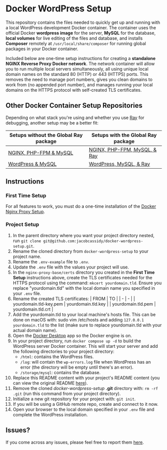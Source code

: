 # Docker WordPress Setup

This repository contains the files needed to quickly get up and running with a local WordPress development Docker container. The container uses the official Docker __wordpress image__ for the server, __MySQL__ for the database, __local volumes__ for live editing of the files and database, and installs __Composer__ remotely at `/usr/local/share/composer` for running global packages in your Docker container.

Included below are one-time setup instructions for creating a __standalone NGINX Reverse Proxy Docker network__. The network container will allow you to run multiple local servers simultaneously, all using unique local domain names on the standard 80 (HTTP) or 443 (HTTPS) ports. This removes the need to manage port numbers, gives you clean domains to work from (no appended port number), and manages running your local domains on the HTTPS protocol with self-created TLS certificates.

## Other Docker Container Setup Repositories

Depending on what stack you're using and whether you use [Ray](https://myray.app/) for debugging, another setup may be a better fit:

| Setups without the Global Ray package| Setups with the Global Ray package |
| - | - |
| [NGINX, PHP-FPM & MySQL](https://github.com/jacobcassidy/docker-nginx-phpfpm-setup) | [NGINX, PHP-FPM, MySQL, & Ray](https://github.com/jacobcassidy/docker-nginx-phpfpm-ray-setup) |
| [WordPress & MySQL](https://github.com/jacobcassidy/docker-wordpress-setup) | [WordPress, MySQL, & Ray](https://github.com/jacobcassidy/docker-wordpress-ray-setup) |

## Instructions

### First Time Setup

For all features to work, you must do a one-time installation of the [Docker Nginx Proxy Setup](https://github.com/jacobcassidy/docker-nginx-proxy-setup).

### Project Setup

1. In the parent directory where you want your project directory nested, run `git clone git@github.com:jacobcassidy/docker-wordpress-setup.git`.
2. Rename the cloned directory from `docker-wordpress-setup` to your project name.
3. Rename the `.env-example` file to `.env`.
4. Update the `.env` file with the values your project will use.
5. In the `nginx-proxy-base/certs` directory you created in the __First Time Setup__ instructions above, create the TLS certificates needed for the HTTPS protocol using the command: `mkcert yourdomain.tld`. Ensure you replace "yourdomain.tld" with the local domain name you specified in your `.env` file.
6. Rename the created TLS certificates:
    | FROM | TO |
    | - | - |
    | yourdomain.tld-key.pem | yourdomain.tld.key |
    | yourdomain.tld.pem | yourdomain.tld.crt |
7. Add the yourdomain.tld to your local machine's hosts file. This can be done on macOS with: sudo vim /etc/hosts and adding `127.0.0.1 yourdomain.tld` to the list (make sure to replace yourdomain.tld with your actual domain name).
8. Open the [Docker Desktop](https://www.docker.com/products/docker-desktop/) app so the Docker engine is on.
9. In your project directory, run `docker compose up -d` to build the   WordPress server Docker container. This will start your server and add the following directories to your project directory:
    - `/html`: contains the WordPress files.
    - `/log`: will contain the `wp-errors.log` file when WordPress has an error (the directory will be empty until there's an error).
    - `/storage/mysql`: contains the database.
10. Replace this README content with your project's README content (you can view the original README [here](https://github.com/jacobcassidy/docker-wordpress-setup)).
11. Remove the cloned _docker-wordpress-setup_ __.git__ directory with: `rm -rf .git` (run this command from your project directory).
12. Initialize a new git repository for your project with: `git init`.
13. If you will be using a GitHub remote repo, create and connect to it now.
14. Open your browser to the local domain specified in your `.env` file and complete the WordPress installation.

## Issues?

If you come across any issues, please feel free to report them [here](https://github.com/jacobcassidy/docker-wordpress-setup/issues).
